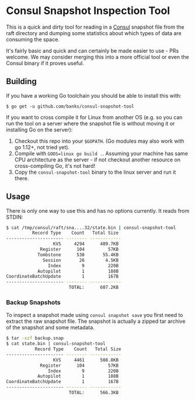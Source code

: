 # Consul Snapshot Inspection Tool

This is a quick and dirty tool for reading in a [Consul](https://www.consul.io) snapshot file from the raft directory and dumping some statistics about which types of data are consuming the space.

It's fairly basic and quick and can certainly be made easier to use - PRs welcome. We may consider merging this into a more official tool or even the Consul binary if it proves useful.

## Building

If you have a working Go toolchain you should be able to install this with:

```
$ go get -u github.com/banks/consul-snapshot-tool
```

If you want to cross compile it for Linux from another OS (e.g. so you can run the tool on a server where the snapshot file is without moving it or installing Go on the server):

 1. Checkout this repo into your `$GOPATH`. (Go modules may also work with go 1.12+, not tried yet).
 2. Compile with `GOOS=linux go build .`. Assuming your machine has same CPU architecture as the server - if not checkout another resource on cross-compiling Go, it's not hard!
 3. Copy the `consul-snapshot-tool` binary to the linux server and run it there.

 ## Usage

 There is only one way to use this and has no options currently. It reads from STDIN:

 ```sh
 $ cat /tmp/consul/raft/sna....32/state.bin | consul-snapshot-tool
           Record Type    Count   Total Size
---------------------- -------- ------------
                   KVS     4294      489.7KB
              Register      104         57KB
             Tombstone      530       55.4KB
               Session       26        4.5KB
                 Index        9         220B
             Autopilot        1         188B
 CoordinateBatchUpdate        1         167B
---------------------- -------- ------------
                         TOTAL:      607.2KB
 ```

 ### Backup Snapshots

 To inspect a snapshot made using `consul snapshot save` you first need to extract the raw snapshot file. The snapshot is actually a zipped tar archive of the snapshot and some metadata.

 ```sh
 $ tar -xzf backup.snap
 $ cat state.bin | consul-snapshot-tool
            Record Type    Count   Total Size
---------------------- -------- ------------
                   KVS     4461      508.8KB
              Register      104         57KB
                 Index        9         220B
             Autopilot        1         188B
 CoordinateBatchUpdate        1         167B
---------------------- -------- ------------
                         TOTAL:      566.3KB
```
